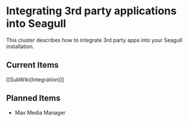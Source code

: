 <!-- Name: Integration -->
<!-- Version: 4 -->
<!-- Last-Modified: 2006/04/02 03:18:12 -->
<!-- Author: demian -->
<!-- Status: In Progress -->

# Integrating 3rd party applications into Seagull

This cluster describes how to integrate 3rd party apps into your Seagull installation.

## Current Items

[[SubWiki(Integration)]]

## Planned Items
  * Max Media Manager